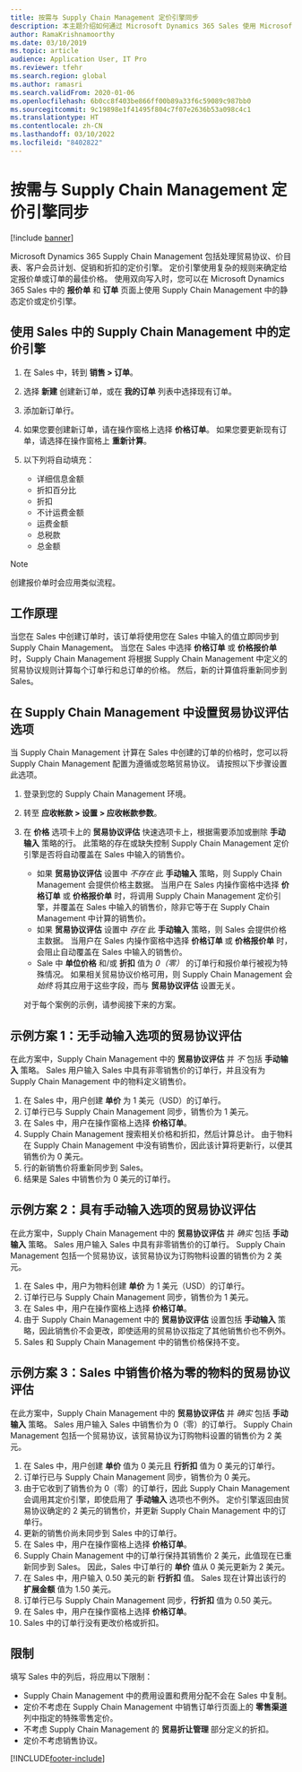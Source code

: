 ```yaml
---
title: 按需与 Supply Chain Management 定价引擎同步
description: 本主题介绍如何通过 Microsoft Dynamics 365 Sales 使用 Microsoft Dynamics 365 Supply Chain Management 中的定价引擎。
author: RamaKrishnamoorthy
ms.date: 03/10/2019
ms.topic: article
audience: Application User, IT Pro
ms.reviewer: tfehr
ms.search.region: global
ms.author: ramasri
ms.search.validFrom: 2020-01-06
ms.openlocfilehash: 6b0cc8f403be866ff00b89a33f6c59089c987bb0
ms.sourcegitcommit: 9c19898e1f41495f804c7f07e2636b53a098c4c1
ms.translationtype: HT
ms.contentlocale: zh-CN
ms.lasthandoff: 03/10/2022
ms.locfileid: "8402822"
---
```

# <a name="sync-on-demand-with-the-supply-chain-management-pricing-engine"></a>按需与 Supply Chain Management 定价引擎同步

[!include [banner](../../includes/banner.md)]

Microsoft Dynamics 365 Supply Chain Management 包括处理贸易协议、价目表、客户会员计划、促销和折扣的定价引擎。 定价引擎使用复杂的规则来确定给定报价单或订单的最佳价格。 使用双向写入时，您可以在 Microsoft Dynamics 365 Sales 中的 **报价单** 和 **订单** 页面上使用 Supply Chain Management 中的静态定价或定价引擎。

## <a name="use-the-pricing-engine-from-supply-chain-management-in-sales"></a>使用 Sales 中的 Supply Chain Management 中的定价引擎

1. 在 Sales 中，转到 **销售 \> 订单**。
1. 选择 **新建** 创建新订单，或在 **我的订单** 列表中选择现有订单。
1. 添加新订单行。
1. 如果您要创建新订单，请在操作窗格上选择 **价格订单**。 如果您要更新现有订单，请选择在操作窗格上 **重新计算**。
1. 以下列将自动填充：

    - 详细信息金额
    - 折扣百分比
    - 折扣
    - 不计运费金额
    - 运费金额
    - 总税款
    - 总金额

> [!NOTE]
> 创建报价单时会应用类似流程。

## <a name="how-it-works"></a>工作原理

当您在 Sales 中创建订单时，该订单将使用您在 Sales 中输入的值立即同步到 Supply Chain Management。 当您在 Sales 中选择 **价格订单** 或 **价格报价单** 时，Supply Chain Management 将根据 Supply Chain Management 中定义的贸易协议规则计算每个订单行和总订单的价格。 然后，新的计算值将重新同步到 Sales。

## <a name="set-trade-agreement-evaluation-options-in-supply-chain-management"></a>在 Supply Chain Management 中设置贸易协议评估选项

当 Supply Chain Management 计算在 Sales 中创建的订单的价格时，您可以将 Supply Chain Management 配置为遵循或忽略贸易协议。 请按照以下步骤设置此选项。

1. 登录到您的 Supply Chain Management 环境。
1. 转至 **应收帐款 \> 设置 \> 应收帐款参数**。
1. 在 **价格** 选项卡上的 **贸易协议评估** 快速选项卡上，根据需要添加或删除 **手动输入** 策略的行。 此策略的存在或缺失控制 Supply Chain Management 定价引擎是否将自动覆盖在 Sales 中输入的销售价。

    - 如果 **贸易协议评估** 设置中 *不存在* 此 **手动输入** 策略，则 Supply Chain Management 会提供价格主数据。 当用户在 Sales 内操作窗格中选择 **价格订单** 或 **价格报价单** 时，将调用 Supply Chain Management 定价引擎，并覆盖在 Sales 中输入的销售价，除非它等于在 Supply Chain Management 中计算的销售价。
    - 如果 **贸易协议评估** 设置中 *存在* 此 **手动输入** 策略，则 Sales 会提供价格主数据。 当用户在 Sales 内操作窗格中选择 **价格订单** 或 **价格报价单** 时，会阻止自动覆盖在 Sales 中输入的销售价。
    - Sale 中 **单位价格** 和/或 **折扣** 值为 *0（零）* 的订单行和报价单行被视为特殊情况。 如果相关贸易协议价格可用，则 Supply Chain Management 会 *始终* 将其应用于这些字段，而与 **贸易协议评估** 设置无关。

    对于每个案例的示例，请参阅接下来的方案。

## <a name="example-scenario-1-trade-agreement-evaluation-without-the-manual-entry-option"></a>示例方案 1：无手动输入选项的贸易协议评估

在此方案中，Supply Chain Management 中的 **贸易协议评估** 并 *不* 包括 **手动输入** 策略。 Sales 用户输入 Sales 中具有非零销售价的订单行，并且没有为 Supply Chain Management 中的物料定义销售价。

1. 在 Sales 中，用户创建 **单价** 为 1 美元（USD）的订单行。
1. 订单行已与 Supply Chain Management 同步，销售价为 1 美元。
1. 在 Sales 中，用户在操作窗格上选择 **价格订单**。
1. Supply Chain Management 搜索相关价格和折扣，然后计算总计。 由于物料在 Supply Chain Management 中没有销售价，因此该计算将更新行，以便其销售价为 0 美元。
1. 行的新销售价将重新同步到 Sales。
1. 结果是 Sales 中销售价为 0 美元的订单行。

## <a name="example-scenario-2-trade-agreement-evaluation-with-the-manual-entry-option"></a>示例方案 2：具有手动输入选项的贸易协议评估

在此方案中，Supply Chain Management 中的 **贸易协议评估** 并 *确实* 包括 **手动输入** 策略。 Sales 用户输入 Sales 中具有非零销售价的订单行。 Supply Chain Management 包括一个贸易协议，该贸易协议为订购物料设置的销售价为 2 美元。

1. 在 Sales 中，用户为物料创建 **单价** 为 1 美元（USD）的订单行。
1. 订单行已与 Supply Chain Management 同步，销售价为 1 美元。
1. 在 Sales 中，用户在操作窗格上选择 **价格订单**。
1. 由于 Supply Chain Management 中的 **贸易协议评估** 设置包括 **手动输入** 策略，因此销售价不会更改，即使适用的贸易协议指定了其他销售价也不例外。
1. Sales 和 Supply Chain Management 中的销售价格保持不变。

## <a name="example-scenario-3-trade-agreement-evaluation-for-an-item-that-has-a-sales-price-of-zero-in-sales"></a>示例方案 3：Sales 中销售价格为零的物料的贸易协议评估

在此方案中，Supply Chain Management 中的 **贸易协议评估** 并 *确实* 包括 **手动输入** 策略。 Sales 用户输入 Sales 中销售价为 0（零）的订单行。 Supply Chain Management 包括一个贸易协议，该贸易协议为订购物料设置的销售价为 2 美元。

1. 在 Sales 中，用户创建 **单价** 值为 0 美元且 **行折扣** 值为 0 美元的订单行。
1. 订单行已与 Supply Chain Management 同步，销售价为 0 美元。
1. 由于它收到了销售价为 0（零）的订单行，因此 Supply Chain Management 会调用其定价引擎，即使启用了 **手动输入** 选项也不例外。 定价引擎返回由贸易协议确定的 2 美元的销售价，并更新 Supply Chain Management 中的订单行。
1. 更新的销售价尚未同步到 Sales 中的订单行。
1. 在 Sales 中，用户在操作窗格上选择 **价格订单**。
1. Supply Chain Management 中的订单行保持其销售价 2 美元，此值现在已重新同步到 Sales。 因此，Sales 中订单行的 **单价** 值从 0 美元更新为 2 美元。
1. 在 Sales 中，用户输入 0.50 美元的新 **行折扣** 值。 Sales 现在计算出该行的 **扩展金额** 值为 1.50 美元。
1. 订单行已与 Supply Chain Management 同步，**行折扣** 值为 0.50 美元。
1. 在 Sales 中，用户在操作窗格上选择 **价格订单**。
1. Sales 中的订单行没有更改价格或折扣。

## <a name="limitations"></a>限制

填写 Sales 中的列后，将应用以下限制：

- Supply Chain Management 中的费用设置和费用分配不会在 Sales 中复制。
- 定价不考虑在 Supply Chain Management 中销售订单行页面上的 **零售渠道** 列中指定的特殊零售定价。
- 不考虑 Supply Chain Management 的 **贸易折让管理** 部分定义的折扣。
- 定价不考虑销售协议。

[!INCLUDE[footer-include](../../../../includes/footer-banner.md)]
